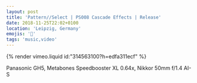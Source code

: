 ```yaml
---
layout: post
title: 'Pattern//Select | PS008 Cascade Effects | Release'
date: 2018-11-25T22:02+0100
location: 'Leipzig, Germany'
emojis: '🎹'
tags: 'music,video'
---
```


{% render vimeo.liquid id:"314563100?h=edfa311ecf" %}

Panasonic GH5, Metabones Speedbooster XL 0.64x, Nikkor 50mm f/1.4 AI-S
